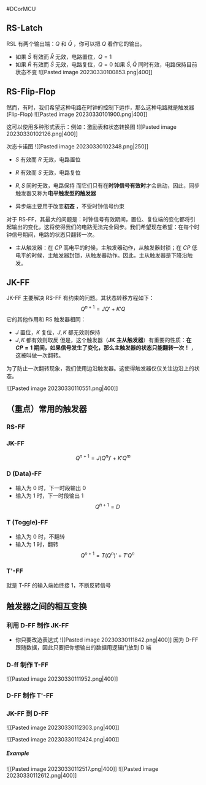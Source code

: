 #DCorMCU 

## RS-Latch 
RSL 有两个输出端：$Q$ 和 $\bar Q$ ，你可以把 $Q$ 看作它的输出。
- 如果 $\bar S$ 有效而 $\bar R$ 无效，电路置位，$Q=1$
- 如果 $\bar R$ 有效而 $\bar S$ 无效，电路复位，$Q = 0$
如果 $\bar S,\bar Q$ 同时有效，电路保持目前状态不变
![[Pasted image 20230330100853.png|400]]

## RS-Flip-Flop
然而，有时，我们希望这种电路在时钟的控制下运作，那么这种电路就是触发器 (Flip-Flop)
![[Pasted image 20230330101900.png|400]]

这可以使用多种形式表示：例如：激励表和状态转换图
![[Pasted image 20230330102126.png|400]]

次态卡诺图
![[Pasted image 20230330102348.png|250]]

- $S$ 有效而 $R$ 无效，电路置位
- $R$ 有效而 $S$ 无效，电路复位
- $R, S$ 同时无效，电路保持
而它们只有在**时钟信号有效时**才会启动，因此，同步触发器又称为**电平触发型的触发器** 

- 异步端主要用于改变**初态** ，不受时钟信号约束

对于 RS-FF，其最大的问题是：时钟信号有效期间，置位、复位端的变化都将引起输出的变化，这将使得我们的电路无法完全同步。我们希望现在希望：在每个时钟信号期间，电路的状态只翻转一次。

- 主从触发器：在 $CP$ 高电平的时候，主触发器动作，从触发器封锁；在 $CP$ 低电平的时候，主触发器封锁，从触发器动作。因此，主从触发器是下降沿触发。

## JK-FF
JK-FF 主要解决 RS-FF 有约束的问题。其状态转移方程如下：
$$
Q^{n+1} = JQ'+K'Q
$$
它的其他作用和 RS 触发器相同：
- $J$ 置位，$K$ 复位，$J,K$ 都无效则保持
- $J,K$ 都有效则取反
但是，这个触发器（**JK 主从触发器**）有重要的性质：**在 $CP=1$ 期间，如果信号发生了变化，那么主触发器的状态只能翻转一次！** ，这被叫做一次翻转。

为了防止一次翻转现象，我们使用边沿触发器。这使得触发器仅仅关注边沿上的状态。

![[Pasted image 20230330110551.png|400]]


## （重点）常用的触发器
### RS-FF
### JK-FF
$$
Q^{n+1} = J(Q^{n})'+K'Q^{m}
$$

### D (Data)-FF 
- 输入为 0 时，下一时段输出 0
- 输入为 1 时，下一时段输出 1 
$$
Q^{n+1}  = D
$$
### T (Toggle)-FF
- 输入为 0 时，不翻转
- 输入为 1 时，翻转
$$
Q^{n+1} = T(Q^{n})'+T'Q^{n}
$$
### T'-FF
就是 T-FF 的输入端始终接 1，不断反转信号

## 触发器之间的相互变换
### 利用 D-FF 制作 JK-FF
- 你只要改造表达式
![[Pasted image 20230330111842.png|400]]
因为 D-FF 跟随数据，因此只要把你想输出的数据用逻辑门放到 D 端

### D-ff 制作 T-FF
![[Pasted image 20230330111952.png|400]]

### D-FF 制作 T'-FF

### JK-FF 到 D-FF
![[Pasted image 20230330112303.png|400]]

![[Pasted image 20230330112424.png|400]]

##### Example 
![[Pasted image 20230330112517.png|400]]
![[Pasted image 20230330112612.png|400]]








